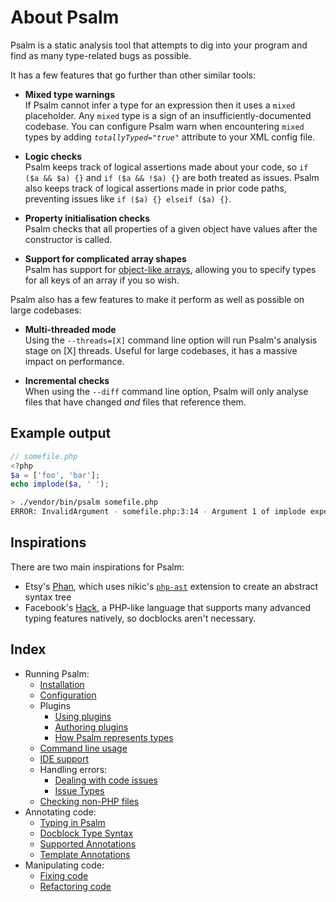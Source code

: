 # About Psalm

Psalm is a static analysis tool that attempts to dig into your program and find as many type-related bugs as possible.

It has a few features that go further than other similar tools:

- **Mixed type warnings**<br />
  If Psalm cannot infer a type for an expression then it uses a `mixed` placeholder. Any `mixed` type is a sign of an insufficiently-documented codebase. You can configure Psalm warn when encountering `mixed` types by adding *`totallyTyped="true"`* attribute to your XML config file.

- **Logic checks**<br />
  Psalm keeps track of logical assertions made about your code, so `if ($a && $a) {}` and `if ($a && !$a) {}` are both treated as issues. Psalm also keeps track of logical assertions made in prior code paths, preventing issues like `if ($a) {} elseif ($a) {}`.

- **Property initialisation checks**<br />
  Psalm checks that all properties of a given object have values after the constructor is called.

- **Support for complicated array shapes**<br />
  Psalm has support for [object-like arrays](annotating_code/docblock_type_syntax.md#object-like-arrays), allowing you to specify types for all keys of an array if you so wish.

Psalm also has a few features to make it perform as well as possible on large codebases:

- **Multi-threaded mode**<br />
  Using the `--threads=[X]` command line option will run Psalm's analysis stage on [X] threads. Useful for large codebases, it has a massive impact on performance.

- **Incremental checks**<br />
  When using the `--diff` command line option, Psalm will only analyse files that have changed *and* files that reference them.

## Example output

```php
// somefile.php
<?php
$a = ['foo', 'bar'];
echo implode($a, ' ');
```

```bash
> ./vendor/bin/psalm somefile.php
ERROR: InvalidArgument - somefile.php:3:14 - Argument 1 of implode expects `string`, `array` provided
```

## Inspirations

There are two main inspirations for Psalm:

- Etsy's [Phan](https://github.com/etsy/phan), which uses nikic's [`php-ast`](https://github.com/nikic/php-ast) extension to create an abstract syntax tree
- Facebook's [Hack](http://hacklang.org/), a PHP-like language that supports many advanced typing features natively, so docblocks aren't necessary.

## Index

- Running Psalm:
    - [Installation](running_psalm/installation.md)
    - [Configuration](running_psalm/configuration.md)
    - Plugins
        - [Using plugins](running_psalm/plugins/using_plugins.md)
        - [Authoring plugins](running_psalm/plugins/authoring_plugins.md)
        - [How Psalm represents types](running_psalm/plugins/plugins_type_system.md)
    - [Command line usage](running_psalm/command_line_usage.md)
    - [IDE support](running_psalm/language_server.md)
    - Handling errors:
        - [Dealing with code issues](running_psalm/dealing_with_code_issues.md)
        - [Issue Types](running_psalm/issues.md)
    - [Checking non-PHP files](running_psalm/checking_non_php_files.md)
- Annotating code:
    - [Typing in Psalm](annotating_code/typing_in_psalm.md)
    - [Docblock Type Syntax](annotating_code/docblock_type_syntax.md)
    - [Supported Annotations](annotating_code/supported_annotations.md)
    - [Template Annotations](annotating_code/templated_annotations.md)
- Manipulating code:
    - [Fixing code](manipulating_code/fixing_code.md)
    - [Refactoring code](manipulating_code/refactoring_code.md)
 
